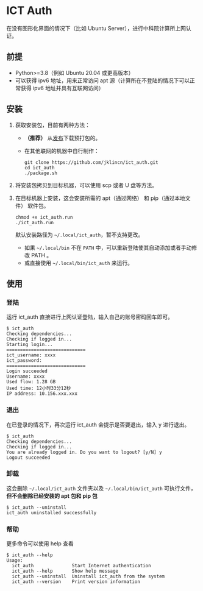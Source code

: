 # ICT Auth

在没有图形化界面的情况下（比如 Ubuntu Server），进行中科院计算所上网认证。

## 前提

- Python>=3.8（例如 Ubuntu 20.04 或更高版本）
- 可以获得 ipv6 地址，用来正常访问 apt 源（计算所在不登陆的情况下可以正常获得 ipv6 地址并具有互联网访问）

## 安装

1. 获取安装包，目前有两种方法：

   - **（推荐）** 从[发布](https://github.com/jklincn/ict_auth/releases)下载预打包的。

   - 在其他联网的机器中自行制作：

     ```
     git clone https://github.com/jklincn/ict_auth.git
     cd ict_auth
     ./package.sh
     ```

2. 将安装包拷贝到目标机器，可以使用 scp 或者 U 盘等方法。

3. 在目标机器上安装，这会安装所需的 apt（通过网络） 和 pip（通过本地文件） 软件包。

   ```
   chmod +x ict_auth.run
   ./ict_auth.run
   ```

   默认安装路径为 `~/.local/ict_auth`，暂不支持更改。

   - 如果 `~/.local/bin` 不在 `PATH` 中，可以重新登陆使其自动添加或者手动修改 PATH 。
   - 或直接使用 `~/.local/bin/ict_auth` 来运行。

## 使用

### 登陆

运行 ict_auth 直接进行上网认证登陆，输入自己的账号密码回车即可。

```
$ ict_auth
Checking dependencies...
Checking if logged in...
Starting login...
=============================
ict_username: xxxx
ict_password:
=============================
Login succeeded
Username: xxxx
Used flow: 1.28 GB
Used time: 12小时33分12秒
IP address: 10.156.xxx.xxx
```

### 退出

在已登录的情况下，再次运行 ict_auth 会提示是否要退出，输入 y 进行退出。

```
$ ict_auth
Checking dependencies...
Checking if logged in...
You are already logged in. Do you want to logout? [y/N] y
Logout succeeded
```

### 卸载

这会删除 `~/.local/ict_auth` 文件夹以及 `~/.local/bin/ict_auth` 可执行文件，**但不会删除已经安装的 apt 包和 pip 包**

```
$ ict_auth --uninstall
ict_auth uninstalled successfully
```

### 帮助

更多命令可以使用 help 查看

```
$ ict_auth --help
Usage:
  ict_auth              Start Internet authentication
  ict_auth --help       Show help message
  ict_auth --uninstall  Uninstall ict_auth from the system
  ict_auth --version    Print version information
```